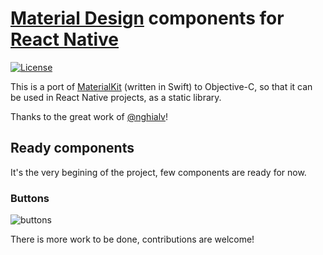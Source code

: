 # [Material Design](http://www.google.com/design/spec/material-design/introduction.html) components for [React Native](https://facebook.github.io/react-native)

[![License](http://img.shields.io/badge/license-MIT-lightgrey.svg?style=flat
)](http://mit-license.org)

This is a port of [MaterialKit](https://github.com/nghialv/MaterialKit) (written in Swift) to Objective-C, so that it can be used in React Native projects, as a static library.

Thanks to the great work of [@nghialv](https://github.com/nghialv)!


## Ready components

It's the very begining of the project, few components are ready for now.

### Buttons

![buttons](https://cloud.githubusercontent.com/assets/390805/8454632/a65ec8ae-2031-11e5-93ba-f95874aa3fa3.gif)


There is more work to be done, contributions are welcome!
